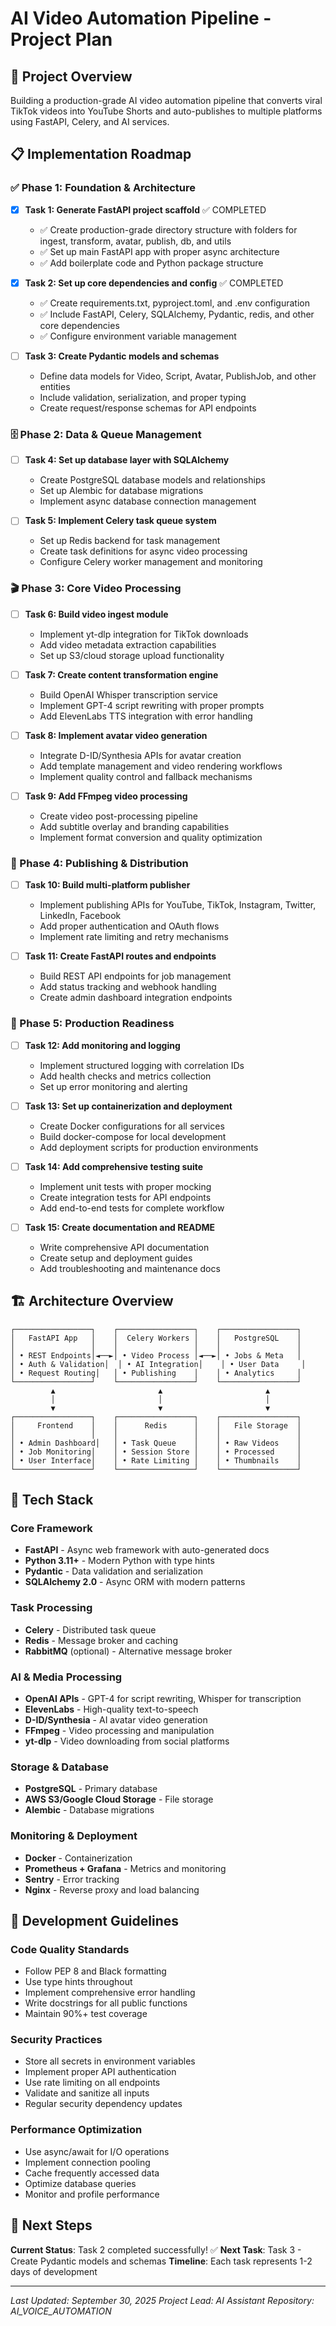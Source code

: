 # AI Video Automation Pipeline - Project Plan

## 🎯 Project Overview
Building a production-grade AI video automation pipeline that converts viral TikTok videos into YouTube Shorts and auto-publishes to multiple platforms using FastAPI, Celery, and AI services.

## 📋 Implementation Roadmap

### ✅ Phase 1: Foundation & Architecture
- [x] **Task 1: Generate FastAPI project scaffold** ✅ COMPLETED
  - ✅ Create production-grade directory structure with folders for ingest, transform, avatar, publish, db, and utils
  - ✅ Set up main FastAPI app with proper async architecture
  - ✅ Add boilerplate code and Python package structure

- [x] **Task 2: Set up core dependencies and config** ✅ COMPLETED
  - ✅ Create requirements.txt, pyproject.toml, and .env configuration
  - ✅ Include FastAPI, Celery, SQLAlchemy, Pydantic, redis, and other core dependencies
  - ✅ Configure environment variable management

- [ ] **Task 3: Create Pydantic models and schemas**
  - Define data models for Video, Script, Avatar, PublishJob, and other entities
  - Include validation, serialization, and proper typing
  - Create request/response schemas for API endpoints

### 🗄️ Phase 2: Data & Queue Management
- [ ] **Task 4: Set up database layer with SQLAlchemy**
  - Create PostgreSQL database models and relationships
  - Set up Alembic for database migrations
  - Implement async database connection management

- [ ] **Task 5: Implement Celery task queue system**
  - Set up Redis backend for task management
  - Create task definitions for async video processing
  - Configure Celery worker management and monitoring

### 🎬 Phase 3: Core Video Processing
- [ ] **Task 6: Build video ingest module**
  - Implement yt-dlp integration for TikTok downloads
  - Add video metadata extraction capabilities
  - Set up S3/cloud storage upload functionality

- [ ] **Task 7: Create content transformation engine**
  - Build OpenAI Whisper transcription service
  - Implement GPT-4 script rewriting with proper prompts
  - Add ElevenLabs TTS integration with error handling

- [ ] **Task 8: Implement avatar video generation**
  - Integrate D-ID/Synthesia APIs for avatar creation
  - Add template management and video rendering workflows
  - Implement quality control and fallback mechanisms

- [ ] **Task 9: Add FFmpeg video processing**
  - Create video post-processing pipeline
  - Add subtitle overlay and branding capabilities
  - Implement format conversion and quality optimization

### 🚀 Phase 4: Publishing & Distribution
- [ ] **Task 10: Build multi-platform publisher**
  - Implement publishing APIs for YouTube, TikTok, Instagram, Twitter, LinkedIn, Facebook
  - Add proper authentication and OAuth flows
  - Implement rate limiting and retry mechanisms

- [ ] **Task 11: Create FastAPI routes and endpoints**
  - Build REST API endpoints for job management
  - Add status tracking and webhook handling
  - Create admin dashboard integration endpoints

### 🔧 Phase 5: Production Readiness
- [ ] **Task 12: Add monitoring and logging**
  - Implement structured logging with correlation IDs
  - Add health checks and metrics collection
  - Set up error monitoring and alerting

- [ ] **Task 13: Set up containerization and deployment**
  - Create Docker configurations for all services
  - Build docker-compose for local development
  - Add deployment scripts for production environments

- [ ] **Task 14: Add comprehensive testing suite**
  - Implement unit tests with proper mocking
  - Create integration tests for API endpoints
  - Add end-to-end tests for complete workflow

- [ ] **Task 15: Create documentation and README**
  - Write comprehensive API documentation
  - Create setup and deployment guides
  - Add troubleshooting and maintenance docs

## 🏗️ Architecture Overview

```
┌─────────────────┐    ┌─────────────────┐    ┌─────────────────┐
│   FastAPI App   │    │  Celery Workers │    │   PostgreSQL    │
│                 │    │                 │    │                 │
│ • REST Endpoints│◄──►│ • Video Process │◄──►│ • Jobs & Meta   │
│ • Auth & Validation│  │ • AI Integration│    │ • User Data     │
│ • Request Routing│   │ • Publishing    │    │ • Analytics     │
└─────────────────┘    └─────────────────┘    └─────────────────┘
         ▲                       ▲                       ▲
         │                       │                       │
         ▼                       ▼                       ▼
┌─────────────────┐    ┌─────────────────┐    ┌─────────────────┐
│     Frontend    │    │      Redis      │    │   File Storage  │
│                 │    │                 │    │                 │
│ • Admin Dashboard│   │ • Task Queue    │    │ • Raw Videos    │
│ • Job Monitoring│    │ • Session Store │    │ • Processed     │
│ • User Interface│    │ • Rate Limiting │    │ • Thumbnails    │
└─────────────────┘    └─────────────────┘    └─────────────────┘
```

## 🔧 Tech Stack

### Core Framework
- **FastAPI** - Async web framework with auto-generated docs
- **Python 3.11+** - Modern Python with type hints
- **Pydantic** - Data validation and serialization
- **SQLAlchemy 2.0** - Async ORM with modern patterns

### Task Processing
- **Celery** - Distributed task queue
- **Redis** - Message broker and caching
- **RabbitMQ** (optional) - Alternative message broker

### AI & Media Processing
- **OpenAI APIs** - GPT-4 for script rewriting, Whisper for transcription
- **ElevenLabs** - High-quality text-to-speech
- **D-ID/Synthesia** - AI avatar video generation
- **FFmpeg** - Video processing and manipulation
- **yt-dlp** - Video downloading from social platforms

### Storage & Database
- **PostgreSQL** - Primary database
- **AWS S3/Google Cloud Storage** - File storage
- **Alembic** - Database migrations

### Monitoring & Deployment
- **Docker** - Containerization
- **Prometheus + Grafana** - Metrics and monitoring
- **Sentry** - Error tracking
- **Nginx** - Reverse proxy and load balancing

## 📝 Development Guidelines

### Code Quality Standards
- Follow PEP 8 and Black formatting
- Use type hints throughout
- Implement comprehensive error handling
- Write docstrings for all public functions
- Maintain 90%+ test coverage

### Security Practices
- Store all secrets in environment variables
- Implement proper API authentication
- Use rate limiting on all endpoints
- Validate and sanitize all inputs
- Regular security dependency updates

### Performance Optimization
- Use async/await for I/O operations
- Implement connection pooling
- Cache frequently accessed data
- Optimize database queries
- Monitor and profile performance

## 🚀 Next Steps

**Current Status**: Task 2 completed successfully! ✅
**Next Task**: Task 3 - Create Pydantic models and schemas
**Timeline**: Each task represents 1-2 days of development

---

*Last Updated: September 30, 2025*
*Project Lead: AI Assistant*
*Repository: AI_VOICE_AUTOMATION*